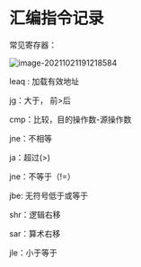 # 汇编指令记录

常见寄存器：

![image-20211021191218584](https://gitee.com/junchao-ustc/picture/raw/master/img/20211021212457.png)

leaq : 加载有效地址

jg：大于， 前>后

cmp：比较，目的操作数-源操作数

jne：不相等

ja：超过(>)

jne：不等于（!=）

jbe: 无符号低于或等于

shr：逻辑右移

sar：算术右移

jle：小于等于

